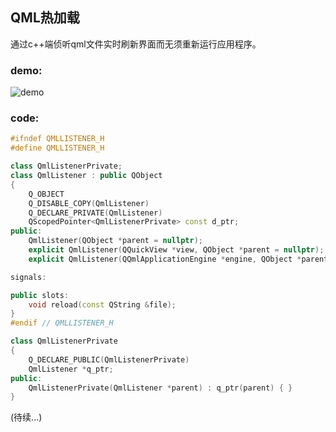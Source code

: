 ## QML热加载
通过c++端侦听qml文件实时刷新界面而无须重新运行应用程序。
### demo:
![demo](https://github.com/yuriyoung/QtQmlTopics/blob/master/resources/qml-hot-reload.gif)

### code:
```c++
#ifndef QMLLISTENER_H
#define QMLLISTENER_H

class QmlListenerPrivate;
class QmlListener : public QObject
{
    Q_OBJECT
    Q_DISABLE_COPY(QmlListener)
    Q_DECLARE_PRIVATE(QmlListener)
    QScopedPointer<QmlListenerPrivate> const d_ptr;
public:
    QmlListener(QObject *parent = nullptr);
    explicit QmlListener(QQuickView *view, QObject *parent = nullptr);
    explicit QmlListener(QQmlApplicationEngine *engine, QObject *parent = nullptr);

signals:

public slots:
    void reload(const QString &file);
}
#endif // QMLLISTENER_H
```

```c++
class QmlListenerPrivate
{
    Q_DECLARE_PUBLIC(QmlListenerPrivate)
    QmlListener *q_ptr;
public:
    QmlListenerPrivate(QmlListener *parent) : q_ptr(parent) { }
}
```
(待续...)
